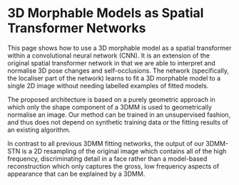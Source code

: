 # 3D Morphable Models as Spatial Transformer Networks

This page shows how to use a 3D morphable model as a spatial transformer within a convolutional neural network (CNN). It is an extension of the original spatial transformer network in that we are able to interpret and normalise 3D pose changes and self-occlusions. The network (specifically, the localiser part of the network) learns to fit a 3D morphable model to a single 2D image without needing labelled examples of fitted models.

The proposed architecture is based on a purely geometric approach in which only the shape component of a 3DMM is used to geometrically normalise an image. Our method can be trained in an unsupervised fashion, and thus does not depend on synthetic training data or the fitting results of an existing algorithm.

In contrast to all previous 3DMM fitting networks, the output of our 3DMM-STN is a 2D resampling of the original image which contains all of the high frequency, discriminating detail in a face rather than a model-based reconstruction which only captures the gross, low frequency aspects of appearance that can be explained by a 3DMM.
